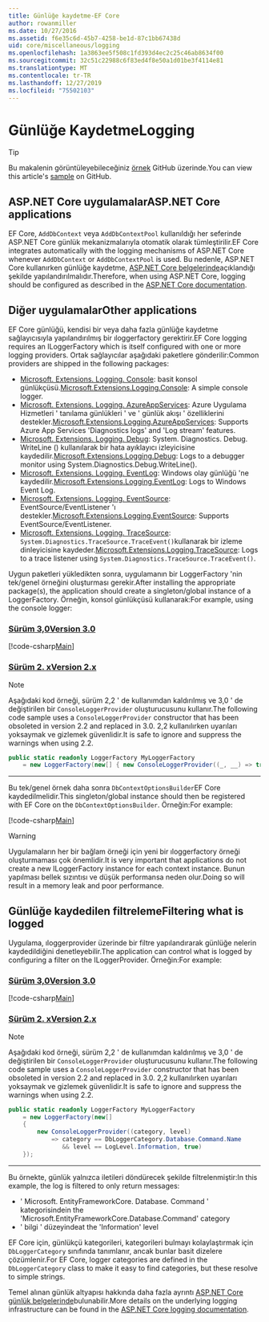 ```yaml
---
title: Günlüğe kaydetme-EF Core
author: rowanmiller
ms.date: 10/27/2016
ms.assetid: f6e35c6d-45b7-4258-be1d-87c1bb67438d
uid: core/miscellaneous/logging
ms.openlocfilehash: 1a3863ee5f508c1fd393d4ec2c25c46ab8634f00
ms.sourcegitcommit: 32c51c22988c6f83ed4f8e50a1d01be3f4114e81
ms.translationtype: MT
ms.contentlocale: tr-TR
ms.lasthandoff: 12/27/2019
ms.locfileid: "75502103"
---
```

# <a name="logging"></a><span data-ttu-id="eb52d-102">Günlüğe Kaydetme</span><span class="sxs-lookup"><span data-stu-id="eb52d-102">Logging</span></span>

> [!TIP]  
> <span data-ttu-id="eb52d-103">Bu makalenin görüntüleyebileceğiniz [örnek](https://github.com/aspnet/EntityFramework.Docs/tree/master/samples/core/Miscellaneous/Logging) GitHub üzerinde.</span><span class="sxs-lookup"><span data-stu-id="eb52d-103">You can view this article's [sample](https://github.com/aspnet/EntityFramework.Docs/tree/master/samples/core/Miscellaneous/Logging) on GitHub.</span></span>

## <a name="aspnet-core-applications"></a><span data-ttu-id="eb52d-104">ASP.NET Core uygulamalar</span><span class="sxs-lookup"><span data-stu-id="eb52d-104">ASP.NET Core applications</span></span>

<span data-ttu-id="eb52d-105">EF Core, `AddDbContext` veya `AddDbContextPool` kullanıldığı her seferinde ASP.NET Core günlük mekanizmalarıyla otomatik olarak tümleştirilir.</span><span class="sxs-lookup"><span data-stu-id="eb52d-105">EF Core integrates automatically with the logging mechanisms of ASP.NET Core whenever `AddDbContext` or `AddDbContextPool` is used.</span></span> <span data-ttu-id="eb52d-106">Bu nedenle, ASP.NET Core kullanırken günlüğe kaydetme, [ASP.NET Core belgelerinde](https://docs.microsoft.com/aspnet/core/fundamentals/logging?tabs=aspnetcore2x)açıklandığı şekilde yapılandırılmalıdır.</span><span class="sxs-lookup"><span data-stu-id="eb52d-106">Therefore, when using ASP.NET Core, logging should be configured as described in the [ASP.NET Core documentation](https://docs.microsoft.com/aspnet/core/fundamentals/logging?tabs=aspnetcore2x).</span></span>

## <a name="other-applications"></a><span data-ttu-id="eb52d-107">Diğer uygulamalar</span><span class="sxs-lookup"><span data-stu-id="eb52d-107">Other applications</span></span>

<span data-ttu-id="eb52d-108">EF Core günlüğü, kendisi bir veya daha fazla günlüğe kaydetme sağlayıcısıyla yapılandırılmış bir ıloggerfactory gerektirir.</span><span class="sxs-lookup"><span data-stu-id="eb52d-108">EF Core logging requires an ILoggerFactory which is itself configured with one or more logging providers.</span></span> <span data-ttu-id="eb52d-109">Ortak sağlayıcılar aşağıdaki paketlere gönderilir:</span><span class="sxs-lookup"><span data-stu-id="eb52d-109">Common providers are shipped in the following packages:</span></span>

* <span data-ttu-id="eb52d-110">[Microsoft. Extensions. Logging. Console](https://www.nuget.org/packages/Microsoft.Extensions.Logging.Console/): basit konsol günlükçüsü.</span><span class="sxs-lookup"><span data-stu-id="eb52d-110">[Microsoft.Extensions.Logging.Console](https://www.nuget.org/packages/Microsoft.Extensions.Logging.Console/): A simple console logger.</span></span>
* <span data-ttu-id="eb52d-111">[Microsoft. Extensions. Logging. AzureAppServices](https://www.nuget.org/packages/Microsoft.Extensions.Logging.AzureAppServices/): Azure Uygulama Hizmetleri ' tanılama günlükleri ' ve ' günlük akışı ' özelliklerini destekler.</span><span class="sxs-lookup"><span data-stu-id="eb52d-111">[Microsoft.Extensions.Logging.AzureAppServices](https://www.nuget.org/packages/Microsoft.Extensions.Logging.AzureAppServices/): Supports Azure App Services 'Diagnostics logs' and 'Log stream' features.</span></span>
* <span data-ttu-id="eb52d-112">[Microsoft. Extensions. Logging. Debug](https://www.nuget.org/packages/Microsoft.Extensions.Logging.Debug/): System. Diagnostics. Debug. WriteLine () kullanılarak bir hata ayıklayıcı izleyicisine kaydedilir.</span><span class="sxs-lookup"><span data-stu-id="eb52d-112">[Microsoft.Extensions.Logging.Debug](https://www.nuget.org/packages/Microsoft.Extensions.Logging.Debug/): Logs to a debugger monitor using System.Diagnostics.Debug.WriteLine().</span></span>
* <span data-ttu-id="eb52d-113">[Microsoft. Extensions. Logging. EventLog](https://www.nuget.org/packages/Microsoft.Extensions.Logging.EventLog/): Windows olay günlüğü 'ne kaydedilir.</span><span class="sxs-lookup"><span data-stu-id="eb52d-113">[Microsoft.Extensions.Logging.EventLog](https://www.nuget.org/packages/Microsoft.Extensions.Logging.EventLog/): Logs to Windows Event Log.</span></span>
* <span data-ttu-id="eb52d-114">[Microsoft. Extensions. Logging. EventSource](https://www.nuget.org/packages/Microsoft.Extensions.Logging.EventSource/): EventSource/EventListener 'ı destekler.</span><span class="sxs-lookup"><span data-stu-id="eb52d-114">[Microsoft.Extensions.Logging.EventSource](https://www.nuget.org/packages/Microsoft.Extensions.Logging.EventSource/): Supports EventSource/EventListener.</span></span>
* <span data-ttu-id="eb52d-115">[Microsoft. Extensions. Logging. TraceSource](https://www.nuget.org/packages/Microsoft.Extensions.Logging.TraceSource/): `System.Diagnostics.TraceSource.TraceEvent()`kullanarak bir izleme dinleyicisine kaydeder.</span><span class="sxs-lookup"><span data-stu-id="eb52d-115">[Microsoft.Extensions.Logging.TraceSource](https://www.nuget.org/packages/Microsoft.Extensions.Logging.TraceSource/): Logs to a trace listener using `System.Diagnostics.TraceSource.TraceEvent()`.</span></span>

<span data-ttu-id="eb52d-116">Uygun paketleri yükledikten sonra, uygulamanın bir LoggerFactory 'nin tek/genel örneğini oluşturması gerekir.</span><span class="sxs-lookup"><span data-stu-id="eb52d-116">After installing the appropriate package(s), the application should create a singleton/global instance of a LoggerFactory.</span></span> <span data-ttu-id="eb52d-117">Örneğin, konsol günlükçüsü kullanarak:</span><span class="sxs-lookup"><span data-stu-id="eb52d-117">For example, using the console logger:</span></span>

### <a name="version-30tabv3"></a>[<span data-ttu-id="eb52d-118">Sürüm 3,0</span><span class="sxs-lookup"><span data-stu-id="eb52d-118">Version 3.0</span></span>](#tab/v3)

[!code-csharp[Main](../../../samples/core/Miscellaneous/Logging/Logging/BloggingContext.cs#DefineLoggerFactory)]

### <a name="version-2xtabv2"></a>[<span data-ttu-id="eb52d-119">Sürüm 2. x</span><span class="sxs-lookup"><span data-stu-id="eb52d-119">Version 2.x</span></span>](#tab/v2)

> [!NOTE]
> <span data-ttu-id="eb52d-120">Aşağıdaki kod örneği, sürüm 2,2 ' de kullanımdan kaldırılmış ve 3,0 ' de değiştirilen bir `ConsoleLoggerProvider` oluşturucusunu kullanır.</span><span class="sxs-lookup"><span data-stu-id="eb52d-120">The following code sample uses a `ConsoleLoggerProvider` constructor that has been obsoleted in version 2.2 and replaced in 3.0.</span></span> <span data-ttu-id="eb52d-121">2,2 kullanılırken uyarıları yoksaymak ve gizlemek güvenlidir.</span><span class="sxs-lookup"><span data-stu-id="eb52d-121">It is safe to ignore and suppress the warnings when using 2.2.</span></span>

``` csharp
public static readonly LoggerFactory MyLoggerFactory
    = new LoggerFactory(new[] { new ConsoleLoggerProvider((_, __) => true, true) });
```

***

<span data-ttu-id="eb52d-122">Bu tek/genel örnek daha sonra `DbContextOptionsBuilder`EF Core kaydedilmelidir.</span><span class="sxs-lookup"><span data-stu-id="eb52d-122">This singleton/global instance should then be registered with EF Core on the `DbContextOptionsBuilder`.</span></span> <span data-ttu-id="eb52d-123">Örneğin:</span><span class="sxs-lookup"><span data-stu-id="eb52d-123">For example:</span></span>

[!code-csharp[Main](../../../samples/core/Miscellaneous/Logging/Logging/BloggingContext.cs#RegisterLoggerFactory)]

> [!WARNING]
> <span data-ttu-id="eb52d-124">Uygulamaların her bir bağlam örneği için yeni bir ıloggerfactory örneği oluşturmaması çok önemlidir.</span><span class="sxs-lookup"><span data-stu-id="eb52d-124">It is very important that applications do not create a new ILoggerFactory instance for each context instance.</span></span> <span data-ttu-id="eb52d-125">Bunun yapılması bellek sızıntısı ve düşük performansa neden olur.</span><span class="sxs-lookup"><span data-stu-id="eb52d-125">Doing so will result in a memory leak and poor performance.</span></span>

## <a name="filtering-what-is-logged"></a><span data-ttu-id="eb52d-126">Günlüğe kaydedilen filtreleme</span><span class="sxs-lookup"><span data-stu-id="eb52d-126">Filtering what is logged</span></span>

<span data-ttu-id="eb52d-127">Uygulama, ıloggerprovider üzerinde bir filtre yapılandırarak günlüğe nelerin kaydedildiğini denetleyebilir.</span><span class="sxs-lookup"><span data-stu-id="eb52d-127">The application can control what is logged by configuring a filter on the ILoggerProvider.</span></span> <span data-ttu-id="eb52d-128">Örneğin:</span><span class="sxs-lookup"><span data-stu-id="eb52d-128">For example:</span></span>

### <a name="version-30tabv3"></a>[<span data-ttu-id="eb52d-129">Sürüm 3,0</span><span class="sxs-lookup"><span data-stu-id="eb52d-129">Version 3.0</span></span>](#tab/v3)

[!code-csharp[Main](../../../samples/core/Miscellaneous/Logging/Logging/BloggingContextWithFiltering.cs#DefineLoggerFactory)]

### <a name="version-2xtabv2"></a>[<span data-ttu-id="eb52d-130">Sürüm 2. x</span><span class="sxs-lookup"><span data-stu-id="eb52d-130">Version 2.x</span></span>](#tab/v2)

> [!NOTE]
> <span data-ttu-id="eb52d-131">Aşağıdaki kod örneği, sürüm 2,2 ' de kullanımdan kaldırılmış ve 3,0 ' de değiştirilen bir `ConsoleLoggerProvider` oluşturucusunu kullanır.</span><span class="sxs-lookup"><span data-stu-id="eb52d-131">The following code sample uses a `ConsoleLoggerProvider` constructor that has been obsoleted in version 2.2 and replaced in 3.0.</span></span> <span data-ttu-id="eb52d-132">2,2 kullanılırken uyarıları yoksaymak ve gizlemek güvenlidir.</span><span class="sxs-lookup"><span data-stu-id="eb52d-132">It is safe to ignore and suppress the warnings when using 2.2.</span></span>

``` csharp
public static readonly LoggerFactory MyLoggerFactory
    = new LoggerFactory(new[]
    {
        new ConsoleLoggerProvider((category, level)
            => category == DbLoggerCategory.Database.Command.Name
               && level == LogLevel.Information, true)
    });
```

***

<span data-ttu-id="eb52d-133">Bu örnekte, günlük yalnızca iletileri döndürecek şekilde filtrelenmiştir:</span><span class="sxs-lookup"><span data-stu-id="eb52d-133">In this example, the log is filtered to only return messages:</span></span>

* <span data-ttu-id="eb52d-134">' Microsoft. EntityFrameworkCore. Database. Command ' kategorisinde</span><span class="sxs-lookup"><span data-stu-id="eb52d-134">in the 'Microsoft.EntityFrameworkCore.Database.Command' category</span></span>
* <span data-ttu-id="eb52d-135">' bilgi ' düzeyinde</span><span class="sxs-lookup"><span data-stu-id="eb52d-135">at the 'Information' level</span></span>

<span data-ttu-id="eb52d-136">EF Core için, günlükçü kategorileri, kategorileri bulmayı kolaylaştırmak için `DbLoggerCategory` sınıfında tanımlanır, ancak bunlar basit dizelere çözümlenir.</span><span class="sxs-lookup"><span data-stu-id="eb52d-136">For EF Core, logger categories are defined in the `DbLoggerCategory` class to make it easy to find categories, but these resolve to simple strings.</span></span>

<span data-ttu-id="eb52d-137">Temel alınan günlük altyapısı hakkında daha fazla ayrıntı [ASP.NET Core günlük belgelerinde](https://docs.microsoft.com/aspnet/core/fundamentals/logging?tabs=aspnetcore2x)bulunabilir.</span><span class="sxs-lookup"><span data-stu-id="eb52d-137">More details on the underlying logging infrastructure can be found in the [ASP.NET Core logging documentation](https://docs.microsoft.com/aspnet/core/fundamentals/logging?tabs=aspnetcore2x).</span></span>
